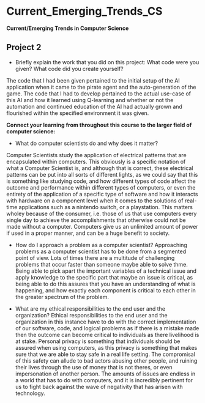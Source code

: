 # Current_Emerging_Trends_CS
**Current/Emerging Trends in Computer Science**

Project 2
--

- Briefly explain the work that you did on this project: What code were you given? What code did you create yourself?

The code that I had been given pertained to the initial setup of the AI application when it came to the pirate agent and the auto-generation of the game. The code that I had to develop pertained to the actual use-case of this AI and how it learned using Q-learning and whether or not the automation and continued education of the AI had actually grown and flourished within the specified environment it was given. 

**Connect your learning from throughout this course to the larger field of computer science:**

- What do computer scientists do and why does it matter?

Computer Scientists study the application of electrical patterns that are encapsulated within computers. This obviously is a specific notation of what a Computer Scientist is, and although that is correct, these electrical patterns can be put into all sorts of different lights, as we could say that this is something like studying code, and how different types of code affect the outcome and performance within different types of computers, or even the entirety of the application of a specific type of software and how it interacts with hardware on a component level when it comes to the solutions of real-time applications such as a nintendo switch, or a playstation. This matters wholey because of the consumer, i.e. those of us that use computers every single day to achieve the accomplishments that otherwise could not be made without a computer. Computers give us an unlimited amount of power if used in a proper manner, and can be a huge benefit to society.

- How do I approach a problem as a computer scientist?
Approaching problems as a computer scientist has to be done from a segmented point of view. Lots of times there are a multitude of challenging problems that occur faster than someone maybe able to solve thme. Being able to pick apart the important variables of a technical issue and apply knowledge to the specific part that maybe an issue is critical, as being able to do this assures that you have an understanding of what is happening, and how exactly each component is critical to each other in the greater spectrum of the problem.

- What are my ethical responsibilities to the end user and the organization?
Ethical responsibilities to the end user and the organization in this instance have to do with the correct implementation of our software, code, and logical problems as if there is a mistake made then the outcome can become critical to individuals as there livelihood is at stake. Personal privacy is something that individuals should be assured when using computers, as this privacy is something that makes sure that we are able to stay safe in a real life setting. The compromisal of this safety can allude to bad actors abusing other people, and ruining their lives through the use of money that is not theres, or even impersonation of another person. The amounts of issues are endless in a world that has to do with computers, and it is incredibly pertinent for us to fight back against the wave of negativity that has arisen with technology.
